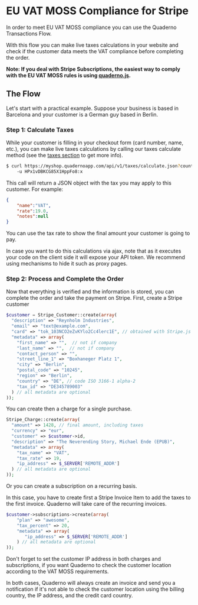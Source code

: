 # EU VAT MOSS Compliance for Stripe

In order to meet EU VAT MOSS compliance you can use the Quaderno Transactions Flow.

With this flow you can make live taxes calculations in your website and check if the customer data meets the VAT compliance before completing the order. 

**Note: If you deal with Stripe Subscriptions, the easiest way to comply with the EU VAT MOSS rules is using [quaderno.js](https://github.com/quaderno/quaderno.js).**

## The Flow

Let's start with a practical example. Suppose your business is based in Barcelona and your customer is a German guy based in Berlin.

### Step 1: Calculate Taxes
While your customer is filling in your checkout form (card number, name, etc.), you can make live taxes calculations by calling our taxes calculate method (see the [taxes section](https://github.com/quaderno/quaderno-api/blob/master/sections/taxes.md) to get more info). 

```sh
$ curl https://myshop.quadernoapp.com/api/v1/taxes/calculate.json?country=DE&postal_code=10245&vat_number=DE345789003 \
    -u HPx1vDBKCG85X1HppFo8:x
```

This call will return a JSON object with the tax you may apply to this customer. For example:

```json
{
    "name":"VAT",
    "rate":19.0,
    "notes":null
}
```

You can use the tax rate to show the final amount your customer is going to pay.

In case you want to do this calculations via ajax, note that as it executes your code on the client side it will expose your API token. We recommend using mechanisms to hide it such as proxy pages.

### Step 2: Process and Complete the Order
Now that everything is verified and the information is stored, you can complete the order and take the payment on Stripe. First, create a Stripe customer

```php
$customer = Stripe_Customer::create(array(
  "description" => "Reynholm Industries",
  "email" => "text@example.com",
  "card" => "tok_103NCO2eZvKYlo2Cc4lerc1E", // obtained with Stripe.js
  "metadata" => array(
    "first_name" => "",  // not if company
    "last_name" => "",  // not if company
    "contact_person" => "", 
    "street_line_1" => "Boxhaneger Platz 1",
    "city" => "Berlin",
    "postal_code" => "10245",
    "region" => "Berlin",
    "country" => "DE", // code ISO 3166-1 alpha-2
    "tax_id" => "DE345789003"
  ) // all metadata are optional
));
```

You can create then a charge for a single purchase.

```php
Stripe_Charge::create(array(
  "amount" => 1428, // final amount, including taxes
  "currency" => "eur",
  "customer" => $customer->id, 
  "description" => "The Neverending Story, Michael Ende (EPUB)",
  "metadata" => array(
    "tax_name" => "VAT",
    "tax_rate" => 19,
    "ip_address" => $_SERVER['REMOTE_ADDR']
  ) // all metadata are optional
));
```

Or you can create a subscription on a recurring basis.

In this case, you have to create first a Stripe Invoice Item to add the taxes to the first invoice. Quaderno will take care of the recurring invoices.

```php
$customer->subscriptions->create(array(
    "plan" => "awesome",
    "tax_percent" => 20,
    "metadata" => array(
       "ip_address" => $_SERVER['REMOTE_ADDR']
    ) // all metadata are optional
));
```

Don't forget to set the customer IP address in both charges and subscriptions, if you want Quaderno to check the customer location according to the VAT MOSS requirements.

In both cases, Quaderno will always create an invoice and send you a notification if it's not able to check the customer location using the billing country, the IP address, and the credit card country. 
